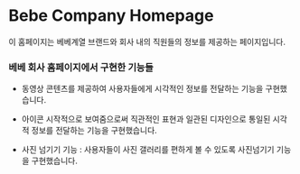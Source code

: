 # Bebe Company Homepage

이 홈페이지는 베베계열 브랜드와 회사 내의 직원들의 정보를 제공하는 페이지입니다.

### 베베 회사 홈페이지에서 구현한 기능들

- 동영상 콘텐츠를 제공하여 사용자들에게 시각적인 정보를 전달하는 기능을 구현했습니다.

- 아이콘 시작적으로 보여줌으로써 직관적인 표현과 일관된 디자인으로 통일된 시각적 정보를 전달하는 기능을 구현했습니다.

- 사진 넘기기 기능 : 사용자들이 사진 갤러리를 편하게 볼 수 있도록 사진넘기기 기능을 구현했습니다.
